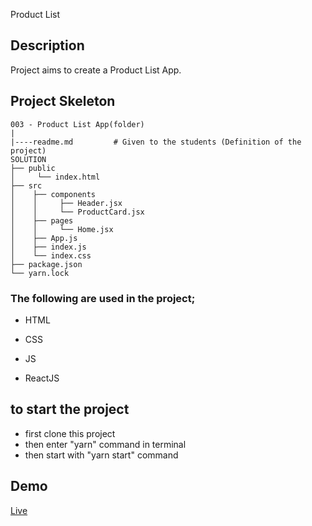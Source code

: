 Product List

## Description

Project aims to create a Product List App.

## Project Skeleton

```
003 - Product List App(folder)
|
|----readme.md         # Given to the students (Definition of the project)
SOLUTION
├── public
│     └── index.html
├── src
│    ├── components
│    │     ├── Header.jsx
│    │     └── ProductCard.jsx    
│    ├── pages
│    │     └── Home.jsx     
│    ├── App.js
│    ├── index.js
│    └── index.css
├── package.json
└── yarn.lock
```

### The following are used in the project;

- HTML

- CSS

- JS

- ReactJS

## to start the project

- first clone this project
- then enter "yarn" command in terminal
- then start with "yarn start" command

## Demo
[Live](https://products-lists-chi.vercel.app/)



